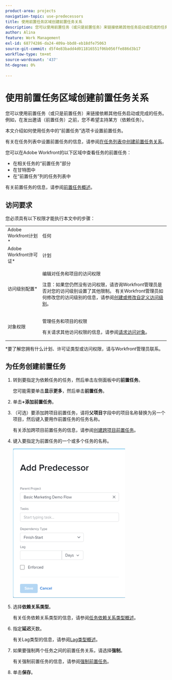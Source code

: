 ```yaml
---
product-area: projects
navigation-topic: use-predecessors
title: 使用前置任务区域创建前置任务关系
description: 您可以使用前置任务（或只是前置任务）来链接依赖其他任务启动或完成的任务。 例如，在发出邀请（前置任务）之前，您不希望主持某方（依赖任务）。
author: Alina
feature: Work Management
exl-id: 68774286-da24-409a-bbd8-eb18dfe75063
source-git-commit: d5f4e83badd4d011816551f06b056ffe886d3b17
workflow-type: tm+mt
source-wordcount: '437'
ht-degree: 0%

---
```


# 使用前置任务区域创建前置任务关系

您可以使用前置任务（或只是前置任务）来链接依赖其他任务启动或完成的任务。 例如，在发出邀请（前置任务）之前，您不希望主持某方（依赖任务）。

本文介绍如何使用任务中的“前置任务”选项卡设置前置任务。

有关在任务列表中设置前置任务的信息，请参阅[在任务列表中创建前置任务关系](../../../manage-work/tasks/use-prdcssrs/create-predecessors-on-task-list.md)。

您可以在Adobe Workfront的以下区域中查看任务的前置任务：

* 在相关任务的“前置任务”部分
* 在甘特图中
* 在“前置任务”列的任务列表中

有关前置任务的信息，请参阅[前置任务概述](../../../manage-work/tasks/use-prdcssrs/predecessors-overview.md)。

## 访问要求

您必须具有以下权限才能执行本文中的步骤：

<table style="table-layout:auto"> 
 <col> 
 <col> 
 <tbody> 
  <tr> 
   <td role="rowheader">Adobe Workfront计划*</td> 
   <td> <p>任何</p> </td> 
  </tr> 
  <tr> 
   <td role="rowheader">Adobe Workfront许可证*</td> 
   <td> <p>计划 </p> </td> 
  </tr> 
  <tr> 
   <td role="rowheader">访问级别配置*</td> 
   <td> <p>编辑对任务和项目的访问权限</p> <p>注意：如果您仍然没有访问权限，请咨询Workfront管理员是否对您的访问级别设置了其他限制。 有关Workfront管理员如何修改您的访问级别的信息，请参阅<a href="../../../administration-and-setup/add-users/configure-and-grant-access/create-modify-access-levels.md" class="MCXref xref">创建或修改自定义访问级别</a>。</p> </td> 
  </tr> 
  <tr> 
   <td role="rowheader">对象权限</td> 
   <td> <p>管理任务和项目的权限</p> <p>有关请求其他访问权限的信息，请参阅<a href="../../../workfront-basics/grant-and-request-access-to-objects/request-access.md" class="MCXref xref">请求访问对象</a>。</p> </td> 
  </tr> 
 </tbody> 
</table>

&#42;要了解您拥有什么计划、许可证类型或访问权限，请与Workfront管理员联系。

## 为任务创建前置任务

1. 转到要指定为依赖任务的任务，然后单击左侧面板中的&#x200B;**前置任务**。

   您可能需要单击&#x200B;**显示更多**，然后单击&#x200B;**前置任务**。

1. 单击&#x200B;**+添加前置任务**。
1. （可选）要添加跨项目前置任务，请将&#x200B;**父项目**&#x200B;字段中的项目名称替换为另一个项目，然后键入要用作前置任务的任务名称。

   有关添加跨项目前置任务的信息，请参阅[创建跨项目前置任务](../../../manage-work/tasks/use-prdcssrs/cross-project-predecessors.md)。

1. 键入要指定为前置任务的一个或多个任务的名称。

   ![](assets/add-predecessor-box-nwe-350x465.png)

1. 选择&#x200B;**依赖关系类型**。

   有关任务依赖关系类型的信息，请参阅[任务依赖关系类型概述](../../../manage-work/tasks/use-prdcssrs/task-dependency-types.md)。

1. 指定&#x200B;**延迟**&#x200B;天数。

   有关Lag类型的信息，请参阅&#x200B;[Lag类型概述](../../../manage-work/tasks/use-prdcssrs/lag-types.md)。

1. 如果要强制两个任务之间的前置任务关系，请选择&#x200B;**强制**。

   有关强制前置任务的信息，请参阅[强制前置任务](../../../manage-work/tasks/use-prdcssrs/enforced-predecessors.md)。

1. 单击&#x200B;**保存**。
